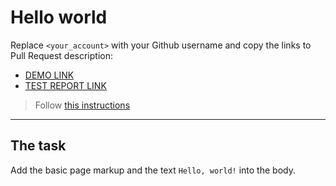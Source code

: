 # Hello world
Replace `<your_account>` with your Github username and copy the links to Pull Request description:
- [DEMO LINK](https://shtht24.github.io/layout_hello-world/)
- [TEST REPORT LINK](https://shtht24.github.io/layout_hello-world/report/html_report/)

> Follow [this instructions](https://mate-academy.github.io/layout_task-guideline/#how-to-solve-the-layout-tasks-on-github)
___

## The task
Add the basic page markup and the text `Hello, world!` into the body.
